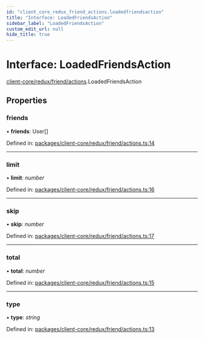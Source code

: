 ```yaml
---
id: "client_core_redux_friend_actions.loadedfriendsaction"
title: "Interface: LoadedFriendsAction"
sidebar_label: "LoadedFriendsAction"
custom_edit_url: null
hide_title: true
---
```


# Interface: LoadedFriendsAction

[client-core/redux/friend/actions](../modules/client_core_redux_friend_actions.md).LoadedFriendsAction

## Properties

### friends

• **friends**: User[]

Defined in: [packages/client-core/redux/friend/actions.ts:14](https://github.com/xr3ngine/xr3ngine/blob/9d253dc38/packages/client-core/redux/friend/actions.ts#L14)

___

### limit

• **limit**: *number*

Defined in: [packages/client-core/redux/friend/actions.ts:16](https://github.com/xr3ngine/xr3ngine/blob/9d253dc38/packages/client-core/redux/friend/actions.ts#L16)

___

### skip

• **skip**: *number*

Defined in: [packages/client-core/redux/friend/actions.ts:17](https://github.com/xr3ngine/xr3ngine/blob/9d253dc38/packages/client-core/redux/friend/actions.ts#L17)

___

### total

• **total**: *number*

Defined in: [packages/client-core/redux/friend/actions.ts:15](https://github.com/xr3ngine/xr3ngine/blob/9d253dc38/packages/client-core/redux/friend/actions.ts#L15)

___

### type

• **type**: *string*

Defined in: [packages/client-core/redux/friend/actions.ts:13](https://github.com/xr3ngine/xr3ngine/blob/9d253dc38/packages/client-core/redux/friend/actions.ts#L13)
